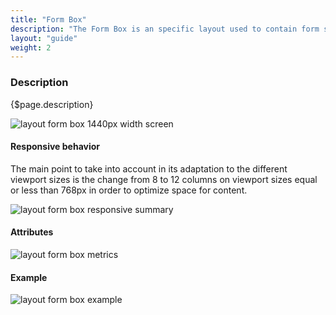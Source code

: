 ```yaml
---
title: "Form Box"
description: "The Form Box is an specific layout used to contain form structures. This layout is composed of a box that occupies 8 columns of the grid with 2 offset columns on both sides."
layout: "guide"
weight: 2
---
```


### Description

{$page.description} 

![layout form box 1440px width screen](../../../images/layoutformbox.jpg)

#### Responsive behavior

The main point to take into account in its adaptation to the different viewport sizes is the change from 8 to 12 columns on viewport sizes equal or less than 768px in order to optimize space for content.

![layout form box responsive summary](../../../images/layoutformboxsummary.jpg)

#### Attributes

![layout form box metrics](../../../images/layoutformboxmetrics.jpg)

#### Example

![layout form box example](../../../images/layoutformboxexample.jpg)